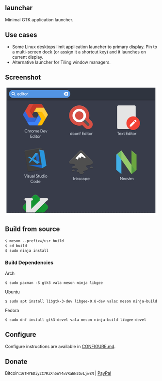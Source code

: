 launchar
--------

Minimal GTK application launcher.

## Use cases

* Some Linux desktops limit application launcher to primary display. Pin to a multi-screen dock (or assign it a shortcut key) and it launches on current display.
* Alternative launcher for Tiling window managers.

## Screenshot

![screenshot](screenshot.png)

## Build from source

```
$ meson --prefix=/usr build
$ cd build
$ sudo ninja install
```

### Build Dependencies

Arch

```
$ sudo pacman -S gtk3 vala meson ninja libgee
```

Ubuntu

```
$ sudo apt install libgtk-3-dev libgee-0.8-dev valac meson ninja-build
```

Fedora

```
$ sudo dnf install gtk3-devel vala meson ninja-build libgee-devel
```

## Configure

Configure instructions are available in [CONFIGURE.md](CONFIGURE.md).

## Donate

Bitcoin:`1GTHYEDiy2C7RzXn5nY4wVRaEN2GvLjwZN` | [PayPal](https://paypal.me/abiosoft)

